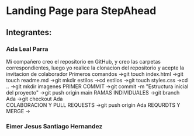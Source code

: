 # Landing Page para StepAhead

## Integrantes:

### Ada Leal Parra

Mi compañero creo el repositorio en GitHub, y creo las carpetas correspondientes, luego yo realice la clonacion del repositorio y acepte la invitacion de colaborador 
Primeros comandos ->git touch index.html ->git touch readme.md ->git mkdir estilos ->cd estilos ->git touch styles.css ->cd .. ->git mkdir imagenes
PRIMER COMMIT ->git commit -m "Estructura inicial del proyecto" ->git push origin main 
RAMAS INDIVIDUALES ->git branch Ada ->git checkout Ada  
COLABORACION Y PULL REQUESTS ->git push origin Ada
REQURDTS Y MERGE ->

### Eimer Jesus Santiago Hernandez

